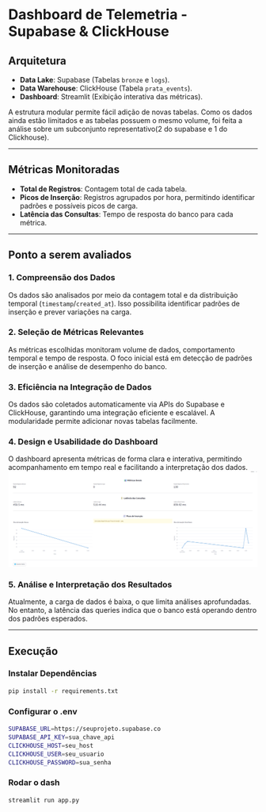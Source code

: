 # Dashboard de Telemetria - Supabase & ClickHouse  

## Arquitetura  
- **Data Lake**: Supabase (Tabelas `bronze` e `logs`).  
- **Data Warehouse**: ClickHouse (Tabela `prata_events`).  
- **Dashboard**: Streamlit (Exibição interativa das métricas).  

A estrutura modular permite fácil adição de novas tabelas. Como os dados ainda estão limitados e as tabelas possuem o mesmo volume, foi feita a análise sobre um subconjunto representativo(2 do supabase e 1 do Clickhouse).

---

## Métricas Monitoradas  
- **Total de Registros**: Contagem total de cada tabela.  
- **Picos de Inserção**: Registros agrupados por hora, permitindo identificar padrões e possíveis picos de carga.  
- **Latência das Consultas**: Tempo de resposta do banco para cada métrica.  

---

## Ponto a serem avaliados 

### 1. Compreensão dos Dados
Os dados são analisados por meio da contagem total e da distribuição temporal (`timestamp`/`created_at`). Isso possibilita identificar padrões de inserção e prever variações na carga.  

### 2. Seleção de Métricas Relevantes
As métricas escolhidas monitoram volume de dados, comportamento temporal e tempo de resposta. O foco inicial está em detecção de padrões de inserção e análise de desempenho do banco.  

### 3. Eficiência na Integração de Dados  
Os dados são coletados automaticamente via APIs do Supabase e ClickHouse, garantindo uma integração eficiente e escalável. A modularidade permite adicionar novas tabelas facilmente.  

### 4. Design e Usabilidade do Dashboard 
O dashboard apresenta métricas de forma clara e interativa, permitindo acompanhamento em tempo real e facilitando a interpretação dos dados. 
![Image](images/print_dash.png)

### 5. Análise e Interpretação dos Resultados
Atualmente, a carga de dados é baixa, o que limita análises aprofundadas. No entanto, a latência das queries indica que o banco está operando dentro dos padrões esperados.  

---

## Execução  

### Instalar Dependências  
```bash
pip install -r requirements.txt
```

### Configurar o .env
```bash
SUPABASE_URL=https://seuprojeto.supabase.co
SUPABASE_API_KEY=sua_chave_api
CLICKHOUSE_HOST=seu_host
CLICKHOUSE_USER=seu_usuario
CLICKHOUSE_PASSWORD=sua_senha

```

### Rodar o dash

```bash
streamlit run app.py
```